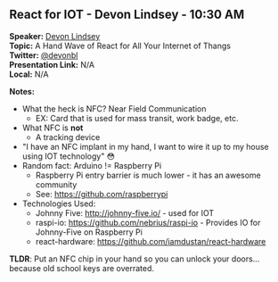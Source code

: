 ## React for IOT - Devon Lindsey - 10:30 AM
**Speaker:** [Devon Lindsey](https://github.com/devonbl) <br>
**Topic:** A Hand Wave of React for All Your Internet of Thangs <br>
**Twitter:** [@devonbl](https://twitter.com/devonbl) <br>
**Presentation Link:** N/A <br>
**Local:** N/A <br>

**Notes:**
- What the heck is NFC? Near Field Communication
    + EX: Card that is used for mass transit, work badge, etc.
- What NFC is **not**
    + A tracking device
- "I have an NFC implant in my hand, I want to wire it up to my house using IOT technology" 😳
- Random fact: Arduino != Raspberry Pi
    + Raspberry Pi entry barrier is much lower - it has an awesome community
    + See: https://github.com/raspberrypi
- Technologies Used:
    + Johnny Five: http://johnny-five.io/ - used for IOT
    + raspi-io: https://github.com/nebrius/raspi-io - Provides IO for Johnny-Five on Raspberry Pi
    + react-hardware: https://github.com/iamdustan/react-hardware

**TLDR**: Put an NFC chip in your hand so you can unlock your doors... because old school keys are overrated.